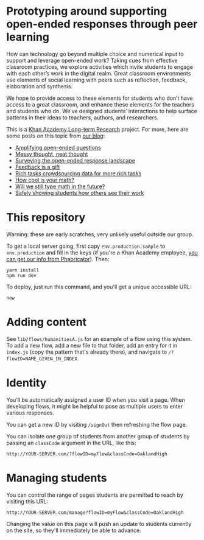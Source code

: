 # Prototyping around supporting open-ended responses through peer learning

How can technology go beyond multiple choice and numerical input to support and leverage open-ended work? Taking cues from effective classroom practices, we explore activities which invite students to engage with each other’s work in the digital realm. Great classroom environments use elements of social learning with peers such as reflection, feedback, elaboration and synthesis.

We hope to provide access to these elements for students who don’t have access to a great classroom, and enhance these elements for the teachers and students who do. We’ve designed students’ interactions to help surface patterns in their ideas to teachers, authors, and researchers.

This is a [Khan Academy Long-term Research](https://khanacademy.org/research) project. For more, here are some posts on this topic from [our blog](https://klr.tumblr.com):

* [Amplifying open-ended questions](http://klr.tumblr.com/post/153878272318/amplifying-open-ended-questions)
* [Messy thought, neat thought](http://klr.tumblr.com/post/154784481858/messy-thought-neat-thought)
* [Surveying the open-ended response landscape](http://klr.tumblr.com/post/156063609578/surveying-the-open-ended-response-landscape)
* [Feedback is a gift](http://klr.tumblr.com/post/157770095858/feedback-is-a-gift)
* [Rich tasks crowdsourcing data for more rich tasks](http://klr.tumblr.com/post/158036182833/rich-tasks-crowdsourcing-data-for-more-rich-tasks)
* [How cool is your math?](http://klr.tumblr.com/post/158440196813/how-cool-is-your-math)
* [Will we still type math in the future?](http://klr.tumblr.com/post/158529401393/will-we-type-math-still-in-the-future)
* [Safely showing students how others see their work](http://klr.tumblr.com/post/158814741858/safely-showing-students-how-others-see-their-work)

# This repository

Warning: these are early scratches, very unlikely useful outside our group.

To get a local server going, first copy `env.production.sample` to `env.production` and fill in the keys (if you're a Khan Academy employee, [you can get our info from Phabricator](https://phabricator.khanacademy.org/K227)). Then:

```
yarn install
npm run dev
```

To deploy, just run this command, and you'll get a unique accessible URL:

```
now
```

# Adding content

See `lib/flows/humanitiesA.js` for an example of a flow using this system. To add a new flow, add a new file to that folder, add an entry for it in `index.js` (copy the pattern that's already there), and navigate to `/?flowID=NAME_GIVEN_IN_INDEX`.

# Identity

You'll be automatically assigned a user ID when you visit a page. When developing flows, it might be helpful to pose as multiple users to enter various responses.

You can get a new ID by visiting `/signOut` then refreshing the flow page.

You can isolate one group of students from another group of students by passing an `classCode` argument in the URL, like this:

```
http://YOUR-SERVER.com/?flowID=myFlow&classCode=OaklandHigh
```

# Managing students

You can control the range of pages students are permitted to reach by visiting this URL:

```
http://YOUR-SERVER.com/manage?flowID=myFlow&classCode=OaklandHigh
```

Changing the value on this page will push an update to students currently on the site, so they'll immediately be able to advance.
